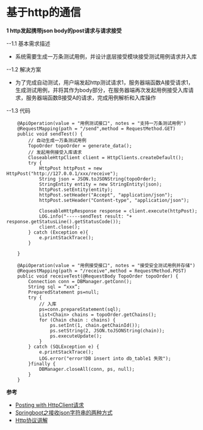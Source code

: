# 基于http的通信

**1 http发起携带json body的post请求与请求接受**

--1.1 基本需求描述
- 系统需要生成一万条测试用例，并设计底层接受模块接受测试用例请求并入库

--1.2 解决方案
- 为了完成自动测试，用户端发起http测试请求1，服务器端函数A接受请求1，生成测试用例，并将其作为body部分，在服务器端再次发起用例接受入库请求，服务器端函数B接受A的请求，完成用例解析和入库操作

--1.3 代码
~~~
    @ApiOperation(value = "用例测试接口", notes = "支持一万条测试用例")
    @RequestMapping(path = "/send",method = RequestMethod.GET)
    public void sendTest() {
        // 自动生成一万条测试用例
        TopoOrder topoOrder = generate_data();
        // 发起用例接受入库请求
        CloseableHttpClient client = HttpClients.createDefault();
        try {
            HttpPost httpPost = new HttpPost("http://127.0.0.1/xxx/receive");
            String json = JSON.toJSONString(topoOrder);
            StringEntity entity = new StringEntity(json);
            httpPost.setEntity(entity);
            httpPost.setHeader("Accept", "application/json");
            httpPost.setHeader("Content-type", "application/json");

            CloseableHttpResponse response = client.execute(httpPost);
            LOG.info("-----sendTest result: "+ response.getStatusLine().getStatusCode());
            client.close();
        } catch (Exception e){
            e.printStackTrace();
        }

    }

    @ApiOperation(value = "用例接受接口", notes = "接受安全测试用例并存储")
    @RequestMapping(path = "/receive",method = RequestMethod.POST)
    public void receiveTest(@RequestBody TopoOrder topoOrder) {
        Connection conn = DBManager.getConn();
        String sql = “xxx”;
        PreparedStatement ps=null;
        try {
            // 入库
            ps=conn.prepareStatement(sql);
            List<Chain> chains = topoOrder.getChains();
            for (Chain chain : chains) {
                ps.setInt(1, chain.getChainId());
                ps.setString(2, JSON.toJSONString(chain));
                ps.executeUpdate();
            }
        } catch (SQLException e) {
            e.printStackTrace();
            LOG.error("error!DB insert into db_table1 失败");
        }finally {
            DBManager.closeAll(conn, ps, null);
        }
    }
~~~


**参考**

- [Posting with HttpClient请求](https://www.baeldung.com/httpclient-post-http-request)
- [Springboot之接收json字符串的两种方式](https://blog.csdn.net/yelllowcong/article/details/79711429)
- [Http协议讲解](https://hit-alibaba.github.io/interview/basic/network/)